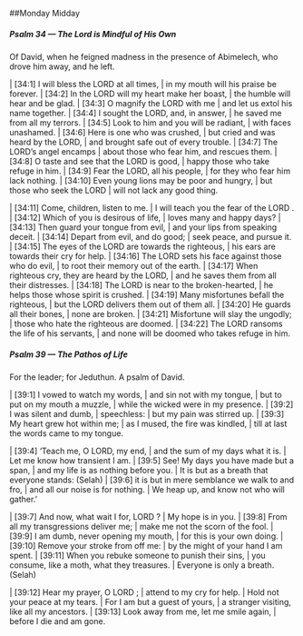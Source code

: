 ##Monday Midday

##### Psalm 34 — The Lord is Mindful of His Own #####

Of David, when he feigned madness in the presence of Abimelech, who drove him away, and he left.

|   [34:1] I will bless the LORD at all times,
|    in my mouth will his praise be forever.
|   [34:2] In the LORD will my heart make her boast,
|    the humble will hear and be glad.
|   [34:3] O magnify the LORD with me
|    and let us extol his name together.
|   [34:4] I sought the LORD, and, in answer,
|    he saved me from all my terrors.
|   [34:5] Look to him and you will be radiant,
|    with faces unashamed.
|   [34:6] Here is one who was crushed,
|    but  cried and was heard by the LORD,
|    and brought safe out of every trouble.
|   [34:7] The LORD’s angel encamps
|    about those who fear him, and rescues them.
|   [34:8] O taste and see that the LORD is good,
|    happy those who take refuge in him.
|   [34:9] Fear the LORD, all his people,
|    for they who fear him lack nothing.
|   [34:10] Even young lions may be poor and hungry,
|    but those who seek the LORD
|     will not lack any good thing.

|   [34:11] Come, children, listen to me.
|    I will teach you the fear of the LORD .
|   [34:12] Which of you is desirous of life,
|    loves many and happy days?
|   [34:13] Then guard your tongue from evil,
|    and your lips from speaking deceit.
|   [34:14] Depart from evil, and do good;
|    seek peace, and pursue it.
|   [34:15] The eyes of the LORD are towards the righteous,
|    his ears are towards their cry for help.
|   [34:16] The LORD sets his face against those who do evil,
|    to root their memory out of the earth.
|   [34:17] When righteous cry, they are heard by the LORD,
|    and he saves them from all their distresses.
|   [34:18] The LORD is near to the broken-hearted,
|    he helps those whose spirit is crushed.
|   [34:19] Many misfortunes befall the righteous,
|    but the LORD delivers them out of them all.
|   [34:20] He guards all their bones,
|    none are broken.
|   [34:21] Misfortune will slay the ungodly;
|    those who hate the righteous are doomed.
|   [34:22] The LORD ransoms the life of his servants,
|    and none will be doomed who takes refuge in him.

##### Psalm 39 — The Pathos of Life #####

For the leader; for Jeduthun. A psalm of David.

|   [39:1] I vowed to watch my words,
|    and sin not with my tongue,
|  but to put on my mouth a muzzle,
|    while the wicked were in my presence.
|   [39:2] I was silent and dumb,
|    speechless:
|    but my pain was stirred up.
|   [39:3] My heart grew hot within me;
|    as I mused, the fire was kindled,
|    till at last the words came to my tongue.

|   [39:4] ‘Teach me, O LORD, my end,
|    and the sum of my days what it is.
|    Let me know how transient I am.
|   [39:5] See! My days you have made but a span,
|    and my life is as nothing before you.
|  It is but as a breath that everyone stands: (Selah)
|     [39:6] it is but in mere semblance we walk to and fro,
|  and all our noise is for nothing.
|    We heap up, and know not who will gather.’

|   [39:7] And now, what wait I for, LORD ?
|    My hope is in you.
|   [39:8] From all my transgressions deliver me;
|    make me not the scorn of the fool.
|   [39:9] I am dumb, never opening my mouth,
|    for this is your own doing.
|   [39:10] Remove your stroke from off me:
|    by the might of your hand I am spent.
|   [39:11] When you rebuke someone to punish their sins,
|    you consume, like a moth, what they treasures.
|    Everyone is only a breath. (Selah)

|   [39:12] Hear my prayer, O LORD ;
|    attend to my cry for help.
|    Hold not your peace at my tears.
|  For I am but a guest of yours,
|    a stranger visiting, like all my ancestors.
|   [39:13] Look away from me, let me smile again,
|    before I die and am gone.


